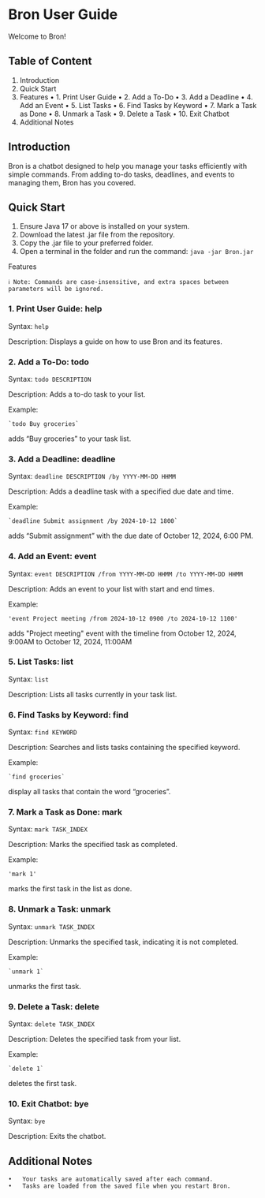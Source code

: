 # Bron User Guide

Welcome to Bron!

## Table of Content

1.	Introduction 
2.  Quick Start
   3.	Features
   •	1. Print User Guide
   •	2. Add a To-Do
   •	3. Add a Deadline
   •	4. Add an Event
   •	5. List Tasks
   •	6. Find Tasks by Keyword
   •	7. Mark a Task as Done
   •	8. Unmark a Task
   •	9. Delete a Task
   •	10. Exit Chatbot
4.	Additional Notes

## Introduction

Bron is a chatbot designed to help you manage your tasks efficiently with simple commands. 
From adding to-do tasks, deadlines, and events to managing them, Bron has you covered.

## Quick Start

1.	Ensure Java 17 or above is installed on your system.
2.	Download the latest .jar file from the repository.
3.	Copy the .jar file to your preferred folder.
4.	Open a terminal in the folder and run the command:
```java -jar Bron.jar```

Features

	ℹ️ Note: Commands are case-insensitive, and extra spaces between parameters will be ignored.

### 1. Print User Guide: help

Syntax: `help`

Description: Displays a guide on how to use Bron and its features.

### 2. Add a To-Do: todo

Syntax: `todo DESCRIPTION`

Description: Adds a to-do task to your list.

Example:

	`todo Buy groceries` 
adds “Buy groceries” to your task list.

### 3. Add a Deadline: deadline

Syntax: `deadline DESCRIPTION /by YYYY-MM-DD HHMM`

Description: Adds a deadline task with a specified due date and time.

Example:

	`deadline Submit assignment /by 2024-10-12 1800`
adds “Submit assignment” with the due date of October 12, 2024, 6:00 PM.

### 4. Add an Event: event

Syntax: `event DESCRIPTION /from YYYY-MM-DD HHMM /to YYYY-MM-DD HHMM`

Description: Adds an event to your list with start and end times.

Example:

	'event Project meeting /from 2024-10-12 0900 /to 2024-10-12 1100'
adds "Project meeting" event with the timeline from October 12, 2024, 9:00AM to October 12, 2024, 11:00AM

### 5. List Tasks: list

Syntax: `list`

Description: Lists all tasks currently in your task list.

### 6. Find Tasks by Keyword: find

Syntax: `find KEYWORD`

Description: Searches and lists tasks containing the specified keyword.

Example:

	`find groceries`
display all tasks that contain the word “groceries”.


### 7. Mark a Task as Done: mark

Syntax: `mark TASK_INDEX`

Description: Marks the specified task as completed.

Example:

	'mark 1' 
marks the first task in the list as done.

### 8. Unmark a Task: unmark

Syntax: `unmark TASK_INDEX`

Description: Unmarks the specified task, indicating it is not completed.

Example:

	`unmark 1` 
unmarks the first task.

### 9. Delete a Task: delete

Syntax: `delete TASK_INDEX`

Description: Deletes the specified task from your list.

Example:

	`delete 1` 
deletes the first task.

### 10. Exit Chatbot: bye

Syntax: `bye`

Description: Exits the chatbot.

## Additional Notes

	•	Your tasks are automatically saved after each command.
	•	Tasks are loaded from the saved file when you restart Bron.
